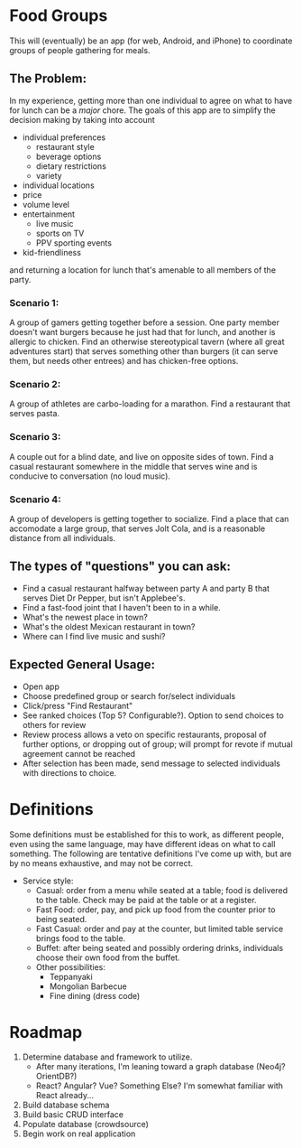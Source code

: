 # Food Groups

This will (eventually) be an app (for web, Android, and iPhone) to coordinate groups of people gathering for meals.

## The Problem:

In my experience, getting more than one individual to agree on what to have for lunch can be a _major_ chore. The goals of this app are to simplify the decision making by taking into account

- individual preferences
  - restaurant style
  - beverage options
  - dietary restrictions
  - variety
- individual locations
- price
- volume level
- entertainment
  - live music
  - sports on TV
  - PPV sporting events
- kid-friendliness

and returning a location for lunch that's amenable to all members of the party.

### Scenario 1:

A group of gamers getting together before a session. One party member doesn't want burgers because he just had that for lunch, and another is allergic to chicken. Find an otherwise stereotypical tavern (where all great adventures start) that serves something other than burgers (it can serve them, but needs other entrees) and has chicken-free options.

### Scenario 2:

A group of athletes are carbo-loading for a marathon. Find a restaurant that serves pasta.

### Scenario 3:

A couple out for a blind date, and live on opposite sides of town. Find a casual restaurant somewhere in the middle that serves wine and is conducive to conversation (no loud music).

### Scenario 4:

A group of developers is getting together to socialize. Find a place that can accomodate a large group, that serves Jolt Cola, and is a reasonable distance from all individuals.

## The types of "questions" you can ask:

- Find a casual restaurant halfway between party A and party B that serves Diet Dr Pepper, but isn't Applebee's.
- Find a fast-food joint that I haven't been to in a while.
- What's the newest place in town?
- What's the oldest Mexican restaurant in town?
- Where can I find live music and sushi?

## Expected General Usage:

- Open app
- Choose predefined group or search for/select individuals
- Click/press "Find Restaurant"
- See ranked choices (Top 5? Configurable?). Option to send choices to others for review
- Review process allows a veto on specific restaurants, proposal of further options, or dropping out of group; will prompt for revote if mutual agreement cannot be reached
- After selection has been made, send message to selected individuals with directions to choice.

# Definitions

Some definitions must be established for this to work, as different people, even using the same language, may have different ideas on what to call something. The following are tentative definitions I've come up with, but are by no means exhaustive, and may not be correct.

- Service style:
  - Casual: order from a menu while seated at a table; food is delivered to the table. Check may be paid at the table or at a register.
  - Fast Food: order, pay, and pick up food from the counter prior to being seated.
  - Fast Casual: order and pay at the counter, but limited table service brings food to the table.
  - Buffet: after being seated and possibly ordering drinks, individuals choose their own food from the buffet.
  - Other possibilities:
    - Teppanyaki
    - Mongolian Barbecue
    - Fine dining (dress code)

# Roadmap

1. Determine database and framework to utilize.
   - After many iterations, I'm leaning toward a graph database (Neo4j? OrientDB?)
   - React? Angular? Vue? Something Else? I'm somewhat familiar with React already...
2. Build database schema
3. Build basic CRUD interface
4. Populate database (crowdsource)
5. Begin work on real application
